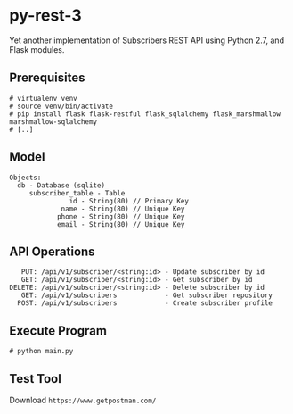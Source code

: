 # py-rest-3

Yet another implementation of Subscribers REST API using Python 2.7, and Flask modules.

## Prerequisites

```
# virtualenv venv
# source venv/bin/activate
# pip install flask flask-restful flask_sqlalchemy flask_marshmallow marshmallow-sqlalchemy  
# [..]
```

## Model

```
Objects:
  db - Database (sqlite)
     subscriber_table - Table
               id - String(80) // Primary Key
             name - String(80) // Unique Key
            phone - String(80) // Unique Key
            email - String(80) // Unique Key
```

## API Operations

```
   PUT: /api/v1/subscriber/<string:id> - Update subscriber by id
   GET: /api/v1/subscriber/<string:id> - Get subscriber by id
DELETE: /api/v1/subscriber/<string:id> - Delete subscriber by id
   GET: /api/v1/subscribers            - Get subscriber repository
  POST: /api/v1/subscribers            - Create subscriber profile
```

## Execute Program

```
# python main.py
```

## Test Tool

Download `https://www.getpostman.com/`
